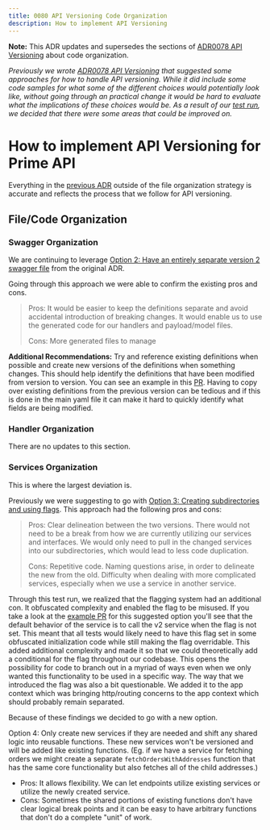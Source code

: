 ```yaml
---
title: 0080 API Versioning Code Organization
description: How to implement API Versioning
---
```


**Note:** This ADR updates and supersedes the sections of [ADR0078 API Versioning](./0078-api-versioning.md) about code organization.

_Previously we wrote [ADR0078 API Versioning](./0078-api-versioning.md) that suggested some approaches for how to handle API versioning. While it did include some code samples for what some of the different choices would potentially look like, without going through an practical change it would be hard to evaluate what the implications of these choices would be. As a result of our [test run](https://github.com/transcom/mymove/pull/10952), we decided that there were some areas that could be improved on._

# How to implement API Versioning for Prime API

Everything in the [previous ADR](./0078-api-versioning.md) outside of the file organization strategy is accurate and reflects the process that we follow for API versioning.

## File/Code Organization

### Swagger Organization

We are continuing to leverage [Option 2: Have an entirely separate version 2 swagger file](https://transcom.github.io/mymove-docs/docs/adrs/api-versioning#swagger-organization) from the original ADR.

Going through this approach we were able to confirm the existing pros and cons.

> Pros: It would be easier to keep the definitions separate and avoid accidental introduction of breaking changes. It would enable us to use the generated code for our handlers and payload/model files.
>
> Cons: More generated files to manage

**Additional Recommendations:** Try and reference existing definitions when possible and create new versions of the definitions when something changes. This should help identify the definitions that have been modified from version to version. You can see an example in this [PR](https://github.com/transcom/mymove/pull/10952/files#diff-ccf222ad69199a6edb2088799e4ac7f8118591dc804aff747293bf1e81262940). Having to copy over existing definitions from the previous version can be tedious and if this is done in the main yaml file it can make it hard to quickly identify what fields are being modified.

### Handler Organization

There are no updates to this section.

### Services Organization

This is where the largest deviation is.

Previously we were suggesting to go with [Option 3: Creating subdirectories and using flags](https://transcom.github.io/mymove-docs/docs/adrs/api-versioning#services-organization). This approach had the following pros and cons:

> Pros: Clear delineation between the two versions. There would not need to be a break from how we are currently utilizing our services and interfaces. We would only need to pull in the changed services into our subdirectories, which would lead to less code duplication.
>
> Cons: Repetitive code. Naming questions arise, in order to delineate the new from the old. Difficulty when dealing with more complicated services, especially when we use a service in another service.

Through this test run, we realized that the flagging system had an additional con. It obfuscated complexity and enabled the flag to be misused. If you take a look at the [example PR](https://github.com/transcom/mymove/compare/0c4be3b...8ad4aed#diff-a2ee24d035b334c22da8c32ee512e2ec1308300bc7b80f0e9f466d13e997dd49) for this suggested option you'll see that the default behavior of the service is to call the v2 service when the flag is not set. This meant that all tests would likely need to have this flag set in some obfuscated initialization code while still making the flag overridable. This added additional complexity and made it so that we could theoretically add a conditional for the flag throughout our codebase. This opens the possibility for code to branch out in a myriad of ways even when we only wanted this functionality to be used in a specific way. The way that we introduced the flag was also a bit questionable. We added it to the app context which was bringing http/routing concerns to the app context which should probably remain separated.

Because of these findings we decided to go with a new option.

Option 4: Only create new services if they are needed and shift any shared logic into reusable functions. These new services won't be versioned and will be added like existing functions. (Eg. if we have a service for fetching orders we might create a separate `fetchOrdersWithAddresses` function that has the same core functionality but also fetches all of the child addresses.)

- Pros: It allows flexibility. We can let endpoints utilize existing services or utilize the newly created service.
- Cons: Sometimes the shared portions of existing functions don't have clear logical break points and it can be easy to have arbitrary functions that don't do a complete "unit" of work.
